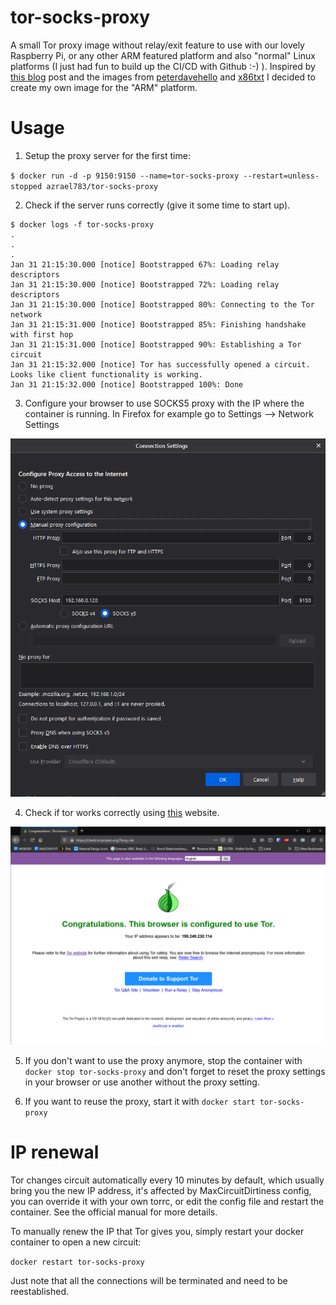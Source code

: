 # tor-socks-proxy

A small Tor proxy image without relay/exit feature to use with our lovely Raspberry Pi, or any other ARM featured platform and also "normal" Linux platforms (I just had fun to build up the CI/CD with Github :-) ). Inspired by [this blog](https://www.blog.berrybase.de/blog/2021/01/16/tor-proxy-server-so-surfst-du-anonym-mit-dem-pi/) post and the images from [peterdavehello](https://hub.docker.com/r/peterdavehello/tor-socks-proxy) and [x86txt](https://hub.docker.com/r/x86txt/tor-socks-proxy) I decided to create my own image for the "ARM" platform.

# Usage

1. Setup the proxy server for the first time:

`$ docker run -d -p 9150:9150 --name=tor-socks-proxy --restart=unless-stopped azrael783/tor-socks-proxy`

2. Check if the server runs correctly (give it some time to start up).

```
$ docker logs -f tor-socks-proxy
.
.
.
Jan 31 21:15:30.000 [notice] Bootstrapped 67%: Loading relay descriptors
Jan 31 21:15:30.000 [notice] Bootstrapped 72%: Loading relay descriptors
Jan 31 21:15:30.000 [notice] Bootstrapped 80%: Connecting to the Tor network
Jan 31 21:15:31.000 [notice] Bootstrapped 85%: Finishing handshake with first hop
Jan 31 21:15:31.000 [notice] Bootstrapped 90%: Establishing a Tor circuit
Jan 31 21:15:32.000 [notice] Tor has successfully opened a circuit. Looks like client functionality is working.
Jan 31 21:15:32.000 [notice] Bootstrapped 100%: Done
```

3. Configure your browser to use SOCKS5 proxy with the IP where the container is running. In Firefox for example go to Settings --> Network Settings

![alt text](https://github.com/azrael783/tor-socks-proxy/blob/readme/browser-settings.png "Firefox proxy settings")

4. Check if tor works correctly using [this](https://check.torproject.org/?lang=de) website.

![alt text](https://github.com/azrael783/tor-socks-proxy/blob/readme/check-tor-usage.png "Check if Tor is working")


5. If you don't want to use the proxy anymore, stop the container with `docker stop tor-socks-proxy` and don't forget to reset the proxy settings in your browser or use another without the proxy setting.

6. If you want to reuse the proxy, start it with `docker start tor-socks-proxy`

# IP renewal

Tor changes circuit automatically every 10 minutes by default, which usually bring you the new IP address, it's affected by MaxCircuitDirtiness config, you can override it with your own torrc, or edit the config file and restart the container. See the official manual for more details.

To manually renew the IP that Tor gives you, simply restart your docker container to open a new circuit:

`docker restart tor-socks-proxy`

Just note that all the connections will be terminated and need to be reestablished.



